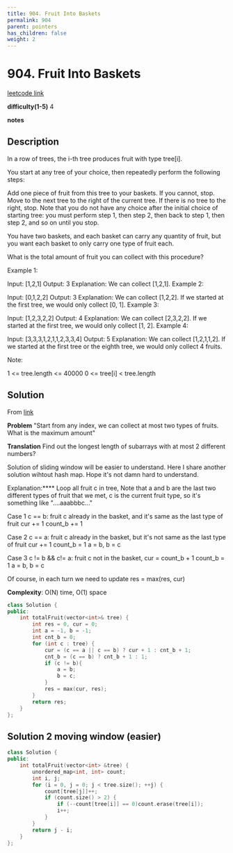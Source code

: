 ```yaml
---
title: 904. Fruit Into Baskets
permalink: 904
parent: pointers
has_children: false
weight: 2
---
```

# 904. Fruit Into Baskets

[leetcode link](https://leetcode.com/problems/fruit-into-baskets/)

**difficulty(1-5)** 
4

**notes** 


## Description

In a row of trees, the i-th tree produces fruit with type tree[i].

You start at any tree of your choice, then repeatedly perform the following steps:

Add one piece of fruit from this tree to your baskets.  If you cannot, stop.
Move to the next tree to the right of the current tree.  If there is no tree to the right, stop.
Note that you do not have any choice after the initial choice of starting tree: you must perform step 1, then step 2, then back to step 1, then step 2, and so on until you stop.

You have two baskets, and each basket can carry any quantity of fruit, but you want each basket to only carry one type of fruit each.

What is the total amount of fruit you can collect with this procedure?

Example 1:

Input: [1,2,1]
Output: 3
Explanation: We can collect [1,2,1].
Example 2:

Input: [0,1,2,2]
Output: 3
Explanation: We can collect [1,2,2].
If we started at the first tree, we would only collect [0, 1].
Example 3:

Input: [1,2,3,2,2]
Output: 4
Explanation: We can collect [2,3,2,2].
If we started at the first tree, we would only collect [1, 2].
Example 4:

Input: [3,3,3,1,2,1,1,2,3,3,4]
Output: 5
Explanation: We can collect [1,2,1,1,2].
If we started at the first tree or the eighth tree, we would only collect 4 fruits.

Note:

1 <= tree.length <= 40000
0 <= tree[i] < tree.length

## Solution

From [link](https://leetcode.com/problems/fruit-into-baskets/discuss/170745/Problem%3A-Longest-Subarray-With-2-Elements)

**Problem**
"Start from any index, we can collect at most two types of fruits. What is the maximum amount"

**Translation**
Find out the longest length of subarrays with at most 2 different numbers?

Solution of sliding window will be easier to understand.
Here I share another solution wihtout hash map.
Hope it's not damn hard to understand.

Explanation:****
Loop all fruit c in tree,
Note that a and b are the last two different types of fruit that we met,
c is the current fruit type,
so it's something like "....aaabbbc..."

Case 1 c == b:
fruit c already in the basket,
and it's same as the last type of fruit
cur += 1
count_b += 1

Case 2 c == a:
fruit c already in the basket,
but it's not same as the last type of fruit
cur += 1
count_b = 1
a = b, b = c

Case 3 c != b && c!= a:
fruit c not in the basket,
cur = count_b + 1
count_b = 1
a = b, b = c

Of course, in each turn we need to update res = max(res, cur)

**Complexity**:
O(N) time, O(1) space

```c++
class Solution {
public:
    int totalFruit(vector<int>& tree) {
        int res = 0, cur = 0;
        int a = -1, b = -1;
        int cnt_b = 0;
        for (int c : tree) {
            cur = (c == a || c == b) ? cur + 1 : cnt_b + 1;
            cnt_b = (c == b) ? cnt_b + 1 : 1;
            if (c != b){
                a = b;
                b = c;
            }
            res = max(cur, res);
        }
        return res;
    }
};
```

## Solution 2 moving window (easier)

```c++
class Solution {
public:
    int totalFruit(vector<int> &tree) {
        unordered_map<int, int> count;
        int i, j;
        for (i = 0, j = 0; j < tree.size(); ++j) {
            count[tree[j]]++;
            if (count.size() > 2) {
                if (--count[tree[i]] == 0)count.erase(tree[i]);
                i++;
            }
        }
        return j - i;
    }
};
```


